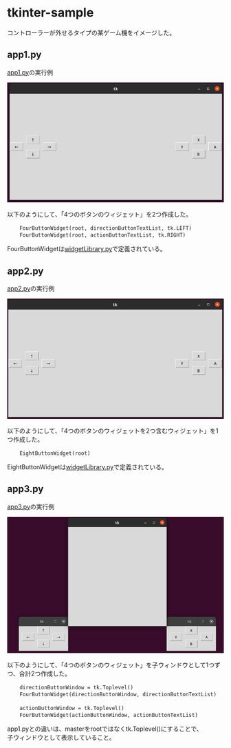 # tkinter-sample

コントローラーが外せるタイプの某ゲーム機をイメージした。  

## app1.py

[app1.py](https://github.com/eom-moe/tkinter-nintendo-switch-like-ui/blob/master/app1.py)の実行例  

![app1.py](screenshot/app1_result.png)

以下のようにして、「4つのボタンのウィジェット」を2つ作成した。  

```
    FourButtonWidget(root, directionButtonTextList, tk.LEFT)
    FourButtonWidget(root, actionButtonTextList, tk.RIGHT)
```

FourButtonWidgetは[widgetLibrary.py](https://github.com/eom-moe/tkinter-nintendo-switch-like-ui/blob/master/widgetLibrary.py)で定義されている。  

## app2.py

[app2.py](https://github.com/eom-moe/tkinter-nintendo-switch-like-ui/blob/master/app2.py)の実行例  

![app2.py](screenshot/app2_result.png)

以下のようにして、「4つのボタンのウィジェットを2つ含むウィジェット」を1つ作成した。  

```
    EightButtonWidget(root)
```

EightButtonWidgetは[widgetLibrary.py](https://github.com/eom-moe/tkinter-nintendo-switch-like-ui/blob/master/widgetLibrary.py)で定義されている。  

## app3.py

[app3.py](https://github.com/eom-moe/tkinter-nintendo-switch-like-ui/blob/master/app3.py)の実行例

![app3.py](screenshot/app3_result.png)

以下のようにして、「4つのボタンのウィジェット」を子ウィンドウとして1つずつ、合計2つ作成した。  

```
    directionButtonWindow = tk.Toplevel()
    FourButtonWidget(directionButtonWindow, directionButtonTextList)

    actionButtonWindow = tk.Toplevel()
    FourButtonWidget(actionButtonWindow, actionButtonTextList)
```

app1.pyとの違いは、masterをrootではなくtk.Toplevel()にすることで、  
子ウィンドウとして表示していること。  

